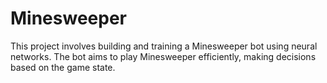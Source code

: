 # Minesweeper
This project involves building and training a Minesweeper bot using neural networks. The bot aims to play Minesweeper efficiently, making decisions based on the game state.
